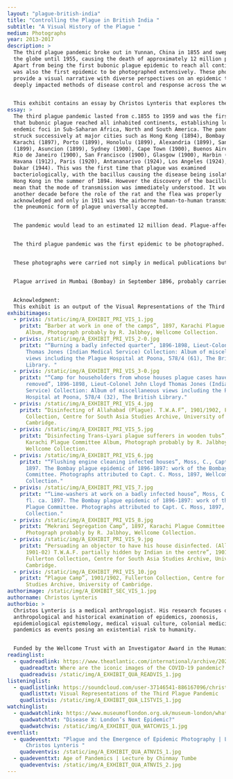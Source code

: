 ```yaml
---
layout: "plague-british-india"
title: "Controlling the Plague in British India "
subtitle: "A Visual History of the Plague "
medium: Photographs
year: 2013-2017
description: >
  The third plague pandemic broke out in Yunnan, China in 1855 and swept across
  the globe until 1955, causing the death of approximately 12 million people.
  Apart from being the first bubonic plague epidemic to reach all continents, it
  was also the first epidemic to be photographed extensively. These photographs
  provide a visual narrative with diverse perspectives on an epidemic that
  deeply impacted methods of disease control and response across the world.


  This exhibit contains an essay by Christos Lynteris that explores the drastic measures taken by colonial authorities who were attempting to control the spread of the third plague pandemic in India. We also have here photographs courtesy of Christos Lynteris and the team at the Visual Representations of the Third Plague project.  
essay: >
  The third plague pandemic lasted from c.1855 to 1959 and was the first time
  that bubonic plague reached all inhabited continents, establishing long-term
  endemic foci in Sub-Saharan Africa, North and South America. The pandemic
  struck successively at major cities such as Hong Kong (1894), Bombay (1896),
  Karachi (1897), Porto (1899), Honolulu (1899), Alexandria (1899), Santos
  (1899), Asuncion (1899), Sydney (1900), Cape Town (1900), Buenos Aires (1900),
  Rio de Janeiro (1900), San Francisco (1900), Glasgow (1900), Harbin (1910),
  Havana (1912), Paris (1920), Antananarivo (1924), Los Angeles (1924), and
  Dakar (1944). This was the first time that plague was examined
  bacteriologically, with the bacillus causing the disease being isolated in
  Hong Kong in the summer of 1894. However the discovery of the bacillus did not
  mean that the mode of transmission was immediately understood. It would take
  another decade before the role of the rat and the flea was properly
  acknowledged and only in 1911 was the airborne human-to-human transmission of
  the pneumonic form of plague universally accepted. 


  The pandemic would lead to an estimated 12 million dead. Plague-affected locations witnessed the implementation of extraordinary measures for its containments. These were often met with resistance by affected populations, whilst also splitting the medical community in rival camps. It was only with the discovery of antibiotics and the use of effective anti-flea insecticides, after the Second World War, that the pandemic was brought under comprehensive control.


  The third plague pandemic was the first epidemic to be photographed. This extensive photographic record did not simply depict individual outbreaks across the globe. It also played a role in the public negotiation of what caused these epidemics, and how they should be best handled. Issues like the impact of epidemic control on free trade, state and local sovereignty and civil liberties, as well as the efficacy of quarantine, imagined class and race aspects of plague transmission, and the use of segregation as a public health measure, urban planning and the pathogenic potential of native forms of habitation, the role of modern technology in the spread of plague, and the implication of rats and other animals in the spread of the disease were visually commented and negotiated through the unprecedented use of photography in documenting a global pandemic. Plague photography thus contributed not just to a vision of plague as a global scourge, but also to the emergence of a broader pandemic imaginary. 


  These photographs were carried not simply in medical publications but across the lay daily and illustrated press, creating a spectacle of epidemic destruction and technoscientific salvation. Plague photography connected different outbreaks of the disease across the globe in a common aetiological and epidemic control narrative, mobilising visual tropes of the “Black Death” and fostering for the first time a medical and lay experience of the “pandemic”. 


  Plague arrived in Mumbai (Bombay) in September 1896, probably carried there by steamships from Hong Kong. The existence of plague in Bombay – one of the major commercial centres of the British Empire at the time – caused immediate panic in London, where it was felt that the Indian Government were being too slow to respond to an outbreak that had potentially major geopolitical significance. Colonial officials responded in a draconian and largely incoherent manner as plague began to spread from Bombay to other major cities across British India. In February 1897, the government of India promulgated the Epidemic Diseases Act, which effectively created a state of emergency around anti-plague measures. In major cities, far-reaching campaigns were unleashed that involved house-to-house searches by soldiers, forced hospitalisation, and the compulsory disinfection of houses. Disinfection involved a range of measures including deroofing and burning down houses or hosing them with highly acidic solutions, and was based upon the false idea that plague was a disease of ‘locality’. At the same time, colonial authorities implemented the evacuation of cities, towns and villages and the segregation of their inhabitants in a range of plague camps, also based on a false idea that bubonic plague was contagious (i.e. directly transmissible between humans). These invasive measures were, unsurprisingly, deeply unpopular among the affected population, and resulted in sustained resistance and a political crisis for the colonial government. Eventually, the colonial government decided to pursue a more moderate path, and placed an emphasis upon the voluntary nature of anti-plague work. Plague remained in India for several more decades, and between 1896 and 1921 killed an estimated 10 million people. It was, however, also in India that major scientific breakthroughs took place. Most importantly, in 1898 the Pasteurian doctor Paul-Louis Simond established that rats’ fleas were the plague's principal vector. Indeed, scientific work undertaken in the subcontinent in the first two decades of the twentieth century was instrumental in creating new understandings of bubonic plague.


  Acknowledgment: 
  This exhibit is an output of the Visual Representations of the Third Plague Pandemic research project led by social anthropologist, Dr Christos Lynteris (University of St Andrews). The project was funded by a European Research Council Starting Grant (under the European Union's Seventh Framework Programme/ERC grant agreement no 336564) and investigated the visualisation of plague during the third pandemic and the way in which this formed a paradigm of epidemic photography. The project has made a large number of plague photographs available to the public through the University of Cambridge’s repository Apollo: https://www.repository.cam.ac.uk/handle/1810/280684
exhibitimages:
  - privis: /static/img/A_EXHIBIT_PRI_VIS_1.jpg
    pritxt: “Barber at work in one of the camps”, 1897, Karachi Plague Committee
      Album, Photograph probably by R. Jalbhoy, Wellcome Collection.
  - privis: /static/img/A_EXHIBIT_PRI_VIS_2-0.jpg
    pritxt: "“Burning a badly infected quarter”, 1896-1898, Lieut-Colonel John Lloyd
      Thomas Jones (Indian Medical Service) Collection: Album of miscellaneous
      views including the Plague Hospital at Poona, 578/4 (61), The British
      Library. "
  - privis: /static/img/A_EXHIBIT_PRI_VIS_3-0.jpg
    pritxt: "“Camp for householders from whose houses plague cases have been
      removed”, 1896-1898, Lieut-Colonel John Lloyd Thomas Jones (Indian Medical
      Service) Collection: Album of miscellaneous views including the Plague
      Hospital at Poona, 578/4 (32), The British Library."
  - privis: /static/img/A_EXHIBIT_PRI_VIS_4.jpg
    pritxt: “Disinfecting of Allahabad (Plague). T.W.A.F”, 1901/1902, Fullerton
      Collection, Centre for South Asia Studies Archive, University of
      Cambridge.
  - privis: /static/img/A_EXHIBIT_PRI_VIS_5.jpg
    pritxt: “Disinfecting Trans-Lyari plague sufferers in wooden tubs”, 1897,
      Karachi Plague Committee Album, Photograph probably by R. Jalbhoy,
      Wellcome Collection.
  - privis: /static/img/A_EXHIBIT_PRI_VIS_6.jpg
    pritxt: "“Flushing engine cleaning infected houses”, Moss, C., Captain, fl. ca.
      1897. The Bombay plague epidemic of 1896-1897: work of the Bombay Plague
      Committee. Photographs attributed to Capt. C. Moss, 1897, Wellcome
      Collection."
  - privis: /static/img/A_EXHIBIT_PRI_VIS_7.jpg
    pritxt: "“Lime-washers at work on a badly infected house”, Moss, C., Captain,
      fl. ca. 1897. The Bombay plague epidemic of 1896-1897: work of the Bombay
      Plague Committee. Photographs attributed to Capt. C. Moss, 1897, Wellcome
      Collection."
  - privis: /static/img/A_EXHIBIT_PRI_VIS_8.jpg
    pritxt: “Mekrani Segregation Camp”, 1897, Karachi Plague Committee Album,
      Photograph probably by R. Jalbhoy, Wellcome Collection.
  - privis: /static/img/A_EXHIBIT_PRI_VIS_9.jpg
    pritxt: “Persuading an objector to have his house disinfected. (Allahabad,
      1901-02) T.W.A.F. partially hidden by Indian in the centre”, 1901/1902,
      Fullerton Collection, Centre for South Asia Studies Archive, University of
      Cambridge.
  - privis: /static/img/A_EXHIBIT_PRI_VIS_10.jpg
    pritxt: “Plague Camp”, 1901/1902, Fullerton Collection, Centre for South Asia
      Studies Archive, University of Cambridge.
authorimage: /static/img/A_EXHIBIT_SEC_VIS_1.jpg
authorname: Christos Lynteris
authorbio: >
  Christos Lynteris is a medical anthropologist. His research focuses on the
  anthropological and historical examination of epidemics, zoonosis,
  epidemiological epistemology, medical visual culture, colonial medicine, and
  pandemics as events posing an existential risk to humanity.


  Funded by the Wellcome Trust with an Investigator Award in the Humanities and Social Sciences, Christos’s new project, The Global War Against the Rat and the Epistemic Emergence of Zoonosis (2019-2024), will examine the global history of a foundational but historically neglected process in the development of scientific approaches to zoonosis: the global war against the rat (1898-1948).
readinglist:
  - quadreadlink: https://www.theatlantic.com/international/archive/2021/02/where-are-iconic-images-covid-19-pandemic/618036/?utm_source=pocket-newtab-global-en-GB
    quadreadtxt: Where are the iconic images of the COVID-19 pandemic?
    quadreadvis: /static/img/A_EXHIBIT_QUA_READVIS_1.jpg
listeninglist:
  - quadlistlink: https://soundcloud.com/user-37146541-886167096/christos-lynteris-march-2018
    quadlisttxt: Visual Representations of the Third Plague Pandemic
    quadlistvis: /static/img/A_EXHIBIT_QUA_LISTVIS_1.jpg
watchinglist:
  - quadwatchlink: https://www.museumoflondon.org.uk/museum-london/whats-on/exhibitions/disease-x
    quadwatchtxt: "Disease X: London’s Next Epidemic?"
    quadwatchvis: /static/img/A_EXHIBIT_QUA_WATCHVIS_1.jpg
eventlist:
  - quadeventtxt: "Plague and the Emergence of Epidemic Photography | Lecture by
      Christos Lynteris "
    quadeventvis: /static/img/A_EXHIBIT_QUA_ATNVIS_1.jpg
  - quadeventtxt: Age of Pandemics | Lecture by Chinmay Tumbe
    quadeventvis: /static/img/A_EXHIBIT_QUA_ATNVIS_2.jpg
---
```

